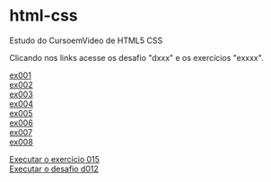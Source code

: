 # html-css
 Estudo do CursoemVideo de HTML5 CSS

Clicando nos links acesse os desafio "dxxx" e os exercícios "exxxx".

<a href="https://abraao2030.github.io/html-css/exercicios/ex001/index.html" target="_blank">ex001</a><br>
<a href="https://abraao2030.github.io/html-css/exercicios/ex002/index.html" target="_blank">ex002</a><br>
<a href="https://abraao2030.github.io/html-css/exercicios/ex003/index.html" target="_blank">ex003</a><br>
<a href="https://abraao2030.github.io/html-css/exercicios/ex004/index.html" target="_blank">ex004</a><br>
<a href="https://abraao2030.github.io/html-css/exercicios/ex005/index.html" target="_blank">ex005</a><br>
<a href="https://abraao2030.github.io/html-css/exercicios/ex006/index.html" target="_blank">ex006</a><br>
<a href="https://abraao2030.github.io/html-css/exercicios/ex007/index.html" target="_blank">ex007</a><br>
<a href="https://abraao2030.github.io/html-css/exercicios/ex008/index.html" target="_blank">ex008</a><br>











<a href="https://abraao2030.github.io/html-css/exercicios/ex015/index.html">Executar o exercício 015</a><br>
<a href="https://abraao2030.github.io/html-css/desafios/d012/index.html">Executar o desafio d012</a>